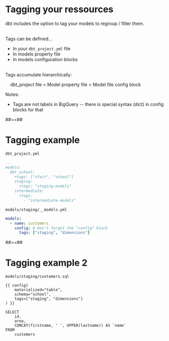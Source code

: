 <!-- .slide -->
# Tagging your ressources

dbt includes the option to tag your models to regroup / filter them.

<br/>
<div>
Tags can be defined...<br/>

* In your `dbt_project.yml` file
* In models property file
* In models configuration blocks
</div>
<!-- .element: class="fragment" -->

<br/>
<div>
Tags accumulate hierarchically:

&nbsp;&nbsp;&nbsp;&nbsp;dbt_project file < Model property file < Model file config block
</div>
<!-- .element: class="fragment" -->

Notes:
- Tags are not labels in BigQuery -- there is special syntax (dict) in config blocks for that

##==##
<!-- .slide: class="with-code"-->

# Tagging example

`dbt_project.yml`
```yaml
...
models:
  dbt_school:
    +tags: ["sfeir", "school"]
    staging:
      +tags: "staging-models"
    intermediate:
      +tags:
        - "intermediate-models"
```


`models/staging/__models.yml`
```yaml
models:
  - name: customers
    config: # Don't forget the "config" block
      tags: ["staging", "dimensions"]
```

##==##
<!-- .slide: class="with-code"-->

# Tagging example 2

`models/staging/customers.sql`
```sql[4]
{{ config(
    materialized="table",
    schema="school",
    tags=["staging", "dimensions"]
) }}

SELECT
    id,
    area,
    CONCAT(firstname, ' ', UPPER(lastname)) AS `name`
FROM
    customers
```

